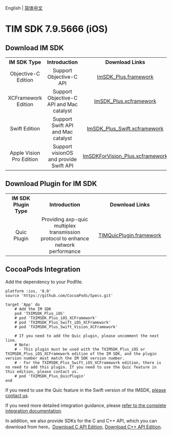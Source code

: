 English | [简体中文](./README_ZH.md)

# TIM SDK 7.9.5666 (iOS)

## Download IM SDK

<table >
  <tr>
    <th width="240px" style="text-align:center">IM SDK Type</th>
    <th width="460px" style="text-align:center">Introduction</th>
    <th width="300px" style="text-align:center">Download Links</th>
  </tr>

  <tr >
     <td style="text-align:center">Objective-C Edition</td>
     <td style="text-align:center">Support Objective-C API</td>
     <td style="text-align:center"><a href="https://im.sdk.qcloud.com/download/plus/7.9.5666/ImSDK_Plus_7.9.5666.framework.zip">ImSDK_Plus.framework</a></td>
  </tr>
    
  <tr >
     <td style="text-align:center">XCFramework Edition</td>
     <td style="text-align:center">Support Objective-C API and Mac catalyst</td>
     <td style="text-align:center"><a href="https://im.sdk.qcloud.com/download/plus/7.9.5666/ImSDK_Plus_7.9.5666.xcframework.zip">ImSDK_Plus.xcframework</a></td>
  </tr>
	
  <tr >
     <td style="text-align:center">Swift Edition</td>
     <td style="text-align:center">Support Swift API and Mac catalyst</td>
     <td style="text-align:center"><a href="https://im.sdk.qcloud.com/download/plus/7.9.5666/ImSDK_Plus_Swift_7.9.5666.xcframework.zip">ImSDK_Plus_Swift.xcframework</a></td>
  </tr>

  <tr >
     <td style="text-align:center">Apple Vision Pro Edition</td>
     <td style="text-align:center">Support visionOS and provide Swift API</td>
     <td style="text-align:center"><a href="https://im.sdk.qcloud.com/download/plus/7.9.5666/ImSDKForVision_Plus_7.9.5666.xcframework.zip">ImSDKForVision_Plus.xcframework</a></td>
  </tr>
</table>

## Download Plugin for IM SDK

<table >
  <tr>
    <th width="240px" style="text-align:center">IM SDK Plugin Type</th>
    <th width="460px" style="text-align:center">Introduction</th>
    <th width="300px" style="text-align:center">Download Links</th>
  </tr>

  <tr >
     <td style="text-align:center">Quic Plugin</td>
     <td style="text-align:center">Providing axp-quic multiplex transmission protocol to enhance network performance</td>
     <td style="text-align:center"><a href="https://im.sdk.qcloud.com/download/plus/7.9.5666/TIMQuicPlugin_7.9.5666.framework.zip">TIMQuicPlugin.framework</a></td>
  </tr>
</table>

## CocoaPods Integration
Add the dependency to your Podfile.

```
platform :ios, '8.0'
source 'https://github.com/CocoaPods/Specs.git'

target 'App' do
    # Add the IM SDK
    pod 'TXIMSDK_Plus_iOS'
    # pod 'TXIMSDK_Plus_iOS_XCFramework'
    # pod 'TXIMSDK_Plus_Swift_iOS_XCFramework'
    # pod 'TXIMSDK_Plus_Swift_Vision_XCFramework'

    # If you need to add the Quic plugin, please uncomment the next line.
    # Note:
    # - This plugin must be used with the TXIMSDK_Plus_iOS or TXIMSDK_Plus_iOS_XCFramework edition of the IM SDK, and the plugin version number must match the IM SDK version number.
    # - For the TXIMSDK_Plus_Swift_iOS_XCFramework edition, there is no need to add this plugin. If you need to use the Quic feature in this edition, please contact us.
    # pod 'TXIMSDK_Plus_QuicPlugin'
end
```

If you need to use the Quic feature in the Swift version of the IMSDK, [please contact us](https://www.tencentcloud.com/document/product/1047/41676).

If you need more detailed integration guidance, please [refer to the complete integration documentation](https://www.tencentcloud.com/document/product/1047/34307).

In addition, we also provide SDKs for the C and C++ API, which you can download from here，[Download C API Edition](https://im.sdk.qcloud.com/download/plus/7.9.5666/cross_platform/ImSDK_iOS_C_7.9.5666.framework.zip), [Download  C++ API Edition](https://im.sdk.qcloud.com/download/plus/7.9.5666/cross_platform/ImSDK_iOS_CPP_7.9.5666.framework.zip).
